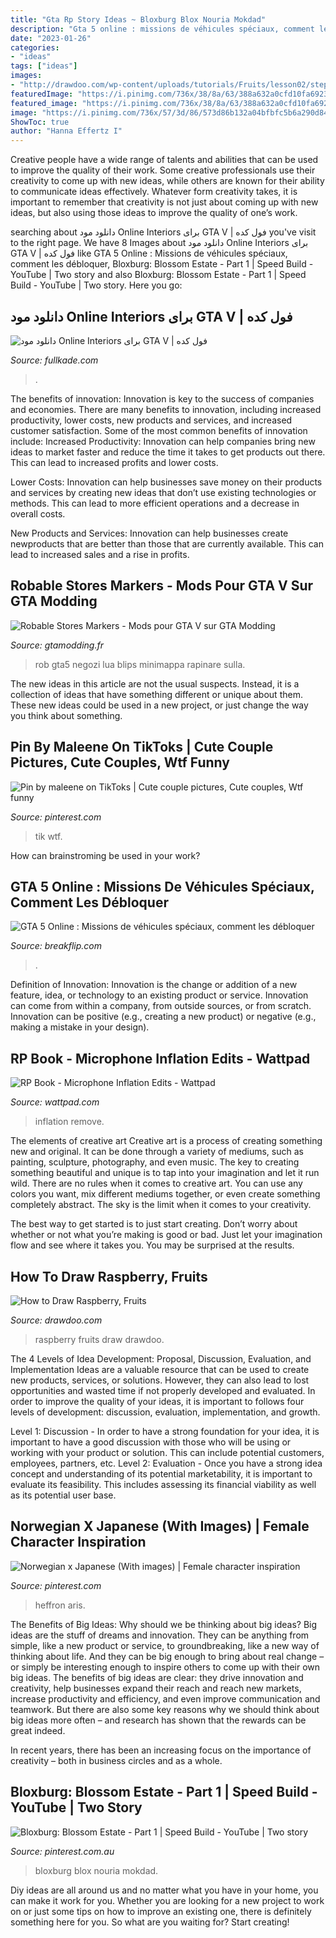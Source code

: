 ```yaml
---
title: "Gta Rp Story Ideas ~ Bloxburg Blox Nouria Mokdad"
description: "Gta 5 online : missions de véhicules spéciaux, comment les débloquer"
date: "2023-01-26"
categories:
- "ideas"
tags: ["ideas"]
images:
- "http://drawdoo.com/wp-content/uploads/tutorials/Fruits/lesson02/step_00.png"
featuredImage: "https://i.pinimg.com/736x/38/8a/63/388a632a0cfd10fa6923c8a5c4fffbc7.jpg"
featured_image: "https://i.pinimg.com/736x/38/8a/63/388a632a0cfd10fa6923c8a5c4fffbc7.jpg"
image: "https://i.pinimg.com/736x/57/3d/86/573d86b132a04bfbfc5b6a290d847e3e.jpg"
ShowToc: true
author: "Hanna Effertz I"
---
```



Creative people have a wide range of talents and abilities that can be used to improve the quality of their work. Some creative professionals use their creativity to come up with new ideas, while others are known for their ability to communicate ideas effectively. Whatever form creativity takes, it is important to remember that creativity is not just about coming up with new ideas, but also using those ideas to improve the quality of one’s work.

	

		
searching about دانلود مود Online Interiors برای GTA V | فول کده you've visit to the right page. We have 8 Images about دانلود مود Online Interiors برای GTA V | فول کده like GTA 5 Online : Missions de véhicules spéciaux, comment les débloquer, Bloxburg: Blossom Estate - Part 1 | Speed Build - YouTube | Two story and also Bloxburg: Blossom Estate - Part 1 | Speed Build - YouTube | Two story. Here you go:
		
    
## دانلود مود Online Interiors برای GTA V | فول کده

<img loading=lazy src="https://fullkade.com/wp-content/uploads/2020/02/gta5-script-online-interiors-4-1024x576.jpg" onerror="this.onerror=null;this.src='https://tse2.mm.bing.net/th?id=OIP.Eq91shFFy9NGjdBcrapmfAHaEK&amp;pid=15.1';" alt="دانلود مود Online Interiors برای GTA V | فول کده">

_Source: fullkade.com_

>. 

	

The benefits of innovation:
Innovation is key to the success of companies and economies. There are many benefits to innovation, including increased productivity, lower costs, new products and services, and increased customer satisfaction. Some of the most common benefits of innovation include: 
Increased Productivity: Innovation can help companies bring new ideas to market faster and reduce the time it takes to get products out there. This can lead to increased profits and lower costs. 

Lower Costs: Innovation can help businesses save money on their products and services by creating new ideas that don’t use existing technologies or methods. This can lead to more efficient operations and a decrease in overall costs. 

New Products and Services: Innovation can help businesses create newproducts that are better than those that are currently available. This can lead to increased sales and a rise in profits.

    
## Robable Stores Markers - Mods Pour GTA V Sur GTA Modding

<img loading=lazy src="http://www.gtamodding.fr/download/mods/1431260527/cover.jpg" onerror="this.onerror=null;this.src='https://tse2.mm.bing.net/th?id=OIP.gat2dDmdmo2oaPB7qmCP6wHaEK&amp;pid=15.1';" alt="Robable Stores Markers - Mods pour GTA V sur GTA Modding">

_Source: gtamodding.fr_

>rob gta5 negozi lua blips minimappa rapinare sulla. 

	

The new ideas in this article are not the usual suspects. Instead, it is a collection of ideas that have something different or unique about them. These new ideas could be used in a new project, or just change the way you think about something.

    
## Pin By Maleene On TikToks | Cute Couple Pictures, Cute Couples, Wtf Funny

<img loading=lazy src="https://i.pinimg.com/736x/38/8a/63/388a632a0cfd10fa6923c8a5c4fffbc7.jpg" onerror="this.onerror=null;this.src='https://tse2.mm.bing.net/th?id=OIP.QM1ty4OlssjUdHykuJX1rgHaNK&amp;pid=15.1';" alt="Pin by maleene on TikToks | Cute couple pictures, Cute couples, Wtf funny">

_Source: pinterest.com_

>tik wtf. 

	

How can brainstroming be used in your work?
 

    
## GTA 5 Online : Missions De Véhicules Spéciaux, Comment Les Débloquer

<img loading=lazy src="https://www.breakflip.com/uploads/Slash/GTA5/Contenus/RocketVoltic.jpg" onerror="this.onerror=null;this.src='https://tse1.mm.bing.net/th?id=OIP.VB5qa3WoT6yNuJW-YFb2TgHaEK&amp;pid=15.1';" alt="GTA 5 Online : Missions de véhicules spéciaux, comment les débloquer">

_Source: breakflip.com_

>. 

	

Definition of Innovation:
Innovation is the change or addition of a new feature, idea, or technology to an existing product or service. Innovation can come from within a company, from outside sources, or from scratch. Innovation can be positive (e.g., creating a new product) or negative (e.g., making a mistake in your design).

    
## RP Book - Microphone Inflation Edits - Wattpad

<img loading=lazy src="https://img.wattpad.com/b1500857b3b1fc572fa4457dab2954e051f1fbce/68747470733a2f2f73332e616d617a6f6e6177732e636f6d2f776174747061642d6d656469612d736572766963652f53746f7279496d6167652f5f75626368564f5a6561346733673d3d2d3134312e3135663264393638333564646636393838303732303134393534312e6a7067?s=fit&amp;w=720&amp;h=720" onerror="this.onerror=null;this.src='https://tse3.mm.bing.net/th?id=OIP.II80mowmI6yUJWOpU5M2zQHaEu&amp;pid=15.1';" alt="RP Book - Microphone Inflation Edits - Wattpad">

_Source: wattpad.com_

>inflation remove. 

	

The elements of creative art
Creative art is a process of creating something new and original. It can be done through a variety of mediums, such as painting, sculpture, photography, and even music. The key to creating something beautiful and unique is to tap into your imagination and let it run wild.
There are no rules when it comes to creative art. You can use any colors you want, mix different mediums together, or even create something completely abstract. The sky is the limit when it comes to your creativity.

The best way to get started is to just start creating. Don’t worry about whether or not what you’re making is good or bad. Just let your imagination flow and see where it takes you. You may be surprised at the results.

    
## How To Draw Raspberry, Fruits

<img loading=lazy src="http://drawdoo.com/wp-content/uploads/tutorials/Fruits/lesson02/step_00.png" onerror="this.onerror=null;this.src='https://tse2.mm.bing.net/th?id=OIP.9TemYepzDRQNu-YXRRwdWwHaJC&amp;pid=15.1';" alt="How to Draw Raspberry, Fruits">

_Source: drawdoo.com_

>raspberry fruits draw drawdoo. 

	

The 4 Levels of Idea Development: Proposal, Discussion, Evaluation, and Implementation
Ideas are a valuable resource that can be used to create new products, services, or solutions. However, they can also lead to lost opportunities and wasted time if not properly developed and evaluated.
In order to improve the quality of your ideas, it is important to follows four levels of development: discussion, evaluation, implementation, and growth.

Level 1: Discussion - In order to have a strong foundation for your idea, it is important to have a good discussion with those who will be using or working with your product or solution. This can include potential customers, employees, partners, etc. Level 2: Evaluation - Once you have a strong idea concept and understanding of its potential marketability, it is important to evaluate its feasibility. This includes assessing its financial viability as well as its potential user base.

    
## Norwegian X Japanese (With Images) | Female Character Inspiration

<img loading=lazy src="https://i.pinimg.com/736x/57/3d/86/573d86b132a04bfbfc5b6a290d847e3e.jpg" onerror="this.onerror=null;this.src='https://tse4.mm.bing.net/th?id=OIP.qYJcrCrwnq-AOfVCjnpIvAHaLH&amp;pid=15.1';" alt="Norwegian x Japanese (With images) | Female character inspiration">

_Source: pinterest.com_

>heffron aris. 

	

The Benefits of Big Ideas: Why should we be thinking about big ideas?
Big ideas are the stuff of dreams and innovation. They can be anything from simple, like a new product or service, to groundbreaking, like a new way of thinking about life. And they can be big enough to bring about real change – or simply be interesting enough to inspire others to come up with their own big ideas.
The benefits of big ideas are clear: they drive innovation and creativity, help businesses expand their reach and reach new markets, increase productivity and efficiency, and even improve communication and teamwork. But there are also some key reasons why we should think about big ideas more often – and research has shown that the rewards can be great indeed.

In recent years, there has been an increasing focus on the importance of creativity – both in business circles and as a whole.

    
## Bloxburg: Blossom Estate - Part 1 | Speed Build - YouTube | Two Story

<img loading=lazy src="https://i.pinimg.com/736x/57/72/df/5772df551bf19a97a340c6d6de83e278.jpg" onerror="this.onerror=null;this.src='https://tse2.mm.bing.net/th?id=OIP.oyhoFaAnNuAMz6ykty7udQHaFj&amp;pid=15.1';" alt="Bloxburg: Blossom Estate - Part 1 | Speed Build - YouTube | Two story">

_Source: pinterest.com.au_

>bloxburg blox nouria mokdad. 

	

Diy ideas are all around us and no matter what you have in your home, you can make it work for you. Whether you are looking for a new project to work on or just some tips on how to improve an existing one, there is definitely something here for you. So what are you waiting for? Start creating!

